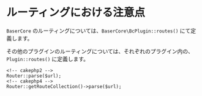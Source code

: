 # ルーティングにおける注意点

`BaserCore` のルーティングについては、`BaserCore\BcPlugin::routes()` にて定義します。

その他のプラグインのルーティングについては、それぞれのプラグイン内の、 `Plugin::routes()` に定義します。

```
<!-- cakephp2 -->
Router::parse($url);
<!-- cakephp4 -->
Router::getRouteCollection()->parse($url);
```
